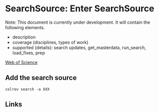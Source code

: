 # SearchSource: Enter SearchSource

Note: This document is currently under development. It will contain the following elements.

- description
- coverage (disciplines, types of work)
- supported (details): search updates, get_masterdata, run_search, load_fixes, prep

[Web of Science](https://www.webofknowledge.com)

## Add the search source

```
colrev search -a XXX
```

## Links
